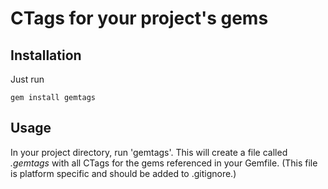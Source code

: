 # CTags for your project's gems

## Installation

Just run

    gem install gemtags

## Usage

In your project directory, run 'gemtags'. This will create a file called *.gemtags* with all CTags for the gems referenced in your Gemfile. (This file is platform specific and should be added to .gitignore.)